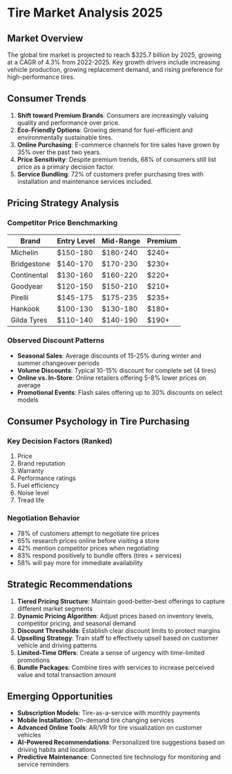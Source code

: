 # Tire Market Analysis 2025

## Market Overview

The global tire market is projected to reach $325.7 billion by 2025, growing at a CAGR of 4.3% from 2022-2025. Key growth drivers include increasing vehicle production, growing replacement demand, and rising preference for high-performance tires.

## Consumer Trends

1. **Shift toward Premium Brands**: Consumers are increasingly valuing quality and performance over price.
2. **Eco-Friendly Options**: Growing demand for fuel-efficient and environmentally sustainable tires.
3. **Online Purchasing**: E-commerce channels for tire sales have grown by 35% over the past two years.
4. **Price Sensitivity**: Despite premium trends, 68% of consumers still list price as a primary decision factor.
5. **Service Bundling**: 72% of customers prefer purchasing tires with installation and maintenance services included.

## Pricing Strategy Analysis

### Competitor Price Benchmarking

| Brand        | Entry Level | Mid-Range | Premium |
|--------------|-------------|-----------|---------|
| Michelin     | $150-180    | $180-240  | $240+   |
| Bridgestone  | $140-170    | $170-230  | $230+   |
| Continental  | $130-160    | $160-220  | $220+   |
| Goodyear     | $120-150    | $150-210  | $210+   |
| Pirelli      | $145-175    | $175-235  | $235+   |
| Hankook      | $100-130    | $130-180  | $180+   |
| Gilda Tyres  | $110-140    | $140-190  | $190+   |

### Observed Discount Patterns

- **Seasonal Sales**: Average discounts of 15-25% during winter and summer changeover periods
- **Volume Discounts**: Typical 10-15% discount for complete set (4 tires)
- **Online vs. In-Store**: Online retailers offering 5-8% lower prices on average
- **Promotional Events**: Flash sales offering up to 30% discounts on select models

## Consumer Psychology in Tire Purchasing

### Key Decision Factors (Ranked)

1. Price
2. Brand reputation
3. Warranty 
4. Performance ratings
5. Fuel efficiency
6. Noise level
7. Tread life

### Negotiation Behavior

- 78% of customers attempt to negotiate tire prices
- 65% research prices online before visiting a store
- 42% mention competitor prices when negotiating
- 83% respond positively to bundle offers (tires + services)
- 58% will pay more for immediate availability

## Strategic Recommendations

1. **Tiered Pricing Structure**: Maintain good-better-best offerings to capture different market segments
2. **Dynamic Pricing Algorithm**: Adjust prices based on inventory levels, competitor pricing, and seasonal demand
3. **Discount Thresholds**: Establish clear discount limits to protect margins
4. **Upselling Strategy**: Train staff to effectively upsell based on customer vehicle and driving patterns
5. **Limited-Time Offers**: Create a sense of urgency with time-limited promotions
6. **Bundle Packages**: Combine tires with services to increase perceived value and total transaction amount

## Emerging Opportunities

- **Subscription Models**: Tire-as-a-service with monthly payments
- **Mobile Installation**: On-demand tire changing services
- **Advanced Online Tools**: AR/VR for tire visualization on customer vehicles
- **AI-Powered Recommendations**: Personalized tire suggestions based on driving habits and locations
- **Predictive Maintenance**: Connected tire technology for monitoring and service reminders 